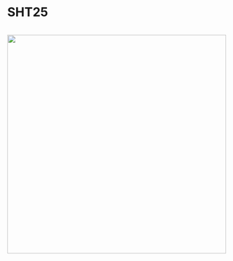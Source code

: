 # SHT25

<pre>
      <img align="left" width="500" height="500" src="https://github.com/josimarpereiraleite/SHT25/blob/main/SHT25.bmp"><br />
</pre>
 
